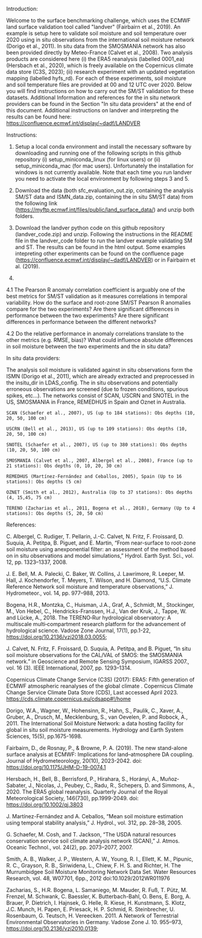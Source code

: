 Introduction:

Welcome to the surface benchmarking challenge, which uses the ECMWF land surface validation tool called "landver" (Fairbairn et al., 2019). An example is setup here to validate soil moisture and soil temperature over 2020 using in situ observations from the international soil moisture network (Dorigo et al., 2011). In situ data from the SMOSMANIA network has also been provided directly by Meteo-France (Calvet et al., 2008). Two analysis products are considered here (i) the ERA5 reanalysis (labelled 0001_ea) (Hersbach et al., 2020), which is freely available on the Copernicus climate data store (C3S, 2023); (ii) research experiment with an updated vegetation mapping (labelled hyfs_rd). For each of these experiments, soil moisture and soil temperature files are provided at 00 and 12 UTC over 2020. Below you will find instructions on how to carry out the SM/ST validation for these datasets. Additional Information and references for the in situ network providers can be found in the Section "In situ data providers" at the end of this document. Additional instructions on landver and interpreting the results can be found here: https://confluence.ecmwf.int/display/~dadf/LANDVER

Instructions:

1. Setup a local conda environment and install the necessary software by downloading and running one of the following scripts in this github repository (i) setup_miniconda_linux (for linux users) or (ii) setup_miniconda_mac (for mac users). Unfortunately the installation for windows is not currently available. Note that each time you run landver you need to activate the local environment by following steps 3 and 5.    

2. Download the data (both sfc_evaluation_out.zip, containing the analysis SM/ST data and ISMN_data.zip, containing the in situ SM/ST data) from the following link (https://myftp.ecmwf.int/files/public/land_surface_data/) and unzip both folders. 

3. Download the landver python code on this github repository (landver_code.zip) and unzip. Following the instructions in the README file in the landver_code folder to run the landver example validating SM and ST. The results can be found in the html output. Some examples intepreting other experiments can be found on the confluence page (https://confluence.ecmwf.int/display/~dadf/LANDVER) or in Fairbairn et al. (2019). 

4. 

4.1 The Pearson R anomaly correlation coefficient is arguably one of the best metrics for SM/ST validation as it measures correlations in temporal variability. How do the surface and root-zone SM/ST Pearson R anomalies compare for the two experiments? Are there significant differences in performance between the two experiments? Are there significant differences in performance between the different networks?   

4.2 Do the relative performance in anomaly correlations translate to the other metrics (e.g. RMSE, bias)? What could influence absolute differences in soil moisture between the two experiments and the in situ data?


In situ data providers:

The analysis soil moisture is validated against in situ observations form the ISMN (Dorigo et al., 2011), which are already extracted and preprocessed in the insitu_dir in LDAS_config. The in situ observations and potentially erroneous observations are screened (due to frozen conditions, spurious spikes, etc...). The networks consist of SCAN, USCRN and SNOTEL in the US, SMOSMANIA in France, REMEDHUS in Spain and Oznet in Australia. 

    SCAN (Schaefer et al., 2007), US (up to 184 stations): Obs depths (10, 20, 50, 100 cm)
    
    USCRN (Bell et al., 2013), US (up to 109 stations): Obs depths (10, 20, 50, 100 cm)
    
    SNOTEL (Schaefer et al., 2007), US (up to 380 stations): Obs depths (10, 20, 50, 100 cm)
    
    SMOSMANIA (Calvet et al., 2007, Albergel et al., 2008), France (up to 21 stations): Obs depths (0, 10, 20, 30 cm)
    
    REMEDHUS (Martínez-Fernández and Ceballos, 2005), Spain (Up to 16 stations): Obs depths (5 cm)
    
    OZNET (Smith et al., 2012), Australia (Up to 37 stations): Obs depths (4, 15,45, 75 cm)
    
    TERENO (Zacharias et al., 2011, Bogena et al., 2018), Germany (Up to 4 stations): Obs depths (5, 20, 50 cm)

References:

C. Albergel, C. Rudiger, T. Pellarin, J.-C. Calvet, N. Fritz, F. Froissard, D. Suquia, A. Petitpa, B. Piguet, and E. Martin, “From near-surface to root-zone soil moisture using anexponential filter: an assessment of the method based on in situ observations and model simulations,” Hydrol. Earth Syst. Sci., vol. 12, pp. 1323–1337, 2008.

J. E. Bell, M. A. Palecki, C. Baker, W. Collins, J. Lawrimore, R. Leeper, M. Hall, J. Kochendorfer, T. Meyers, T. Wilson, and H. Diamond, “U.S. Climate Reference Network soil moisture and temperature observations,” J. Hydrometeor., vol. 14, pp. 977–988, 2013.

Bogena, H.R., Montzka, C., Huisman, J.A., Graf, A., Schmidt, M., Stockinger, M., Von Hebel, C., Hendricks-Franssen, H.J., Van der Kruk, J., Tappe, W. and Lücke, A., 2018. The TERENO‐Rur hydrological observatory: A multiscale multi‐compartment research platform for the advancement of hydrological science. Vadose Zone Journal, 17(1), pp.1-22, https://doi.org/10.2136/vzj2018.03.0055;

J. Calvet, N. Fritz, F. Froissard, D. Suquia, A. Petitpa, and B. Piguet, “In situ soil moisture observations for the CAL/VAL of SMOS: the SMOSMANIA network.” in Geoscience and Remote Sensing Symposium, IGARSS 2007., vol. 16 (3). IEEE International, 2007, pp. 1293–1314.

Copernicus Climate Change Service (C3S) (2017): ERA5: Fifth generation of ECMWF atmospheric reanalyses of the global climate . Copernicus Climate Change Service Climate Data Store (CDS), Last accessed April 2023. https://cds.climate.copernicus.eu/cdsapp#!/home

Dorigo, W.A., Wagner, W., Hohensinn, R., Hahn, S., Paulik, C., Xaver, A., Gruber, A., Drusch, M., Mecklenburg, S., van Oevelen, P. and Robock, A., 2011. The International Soil Moisture Network: a data hosting facility for global in situ soil moisture measurements. Hydrology and Earth System Sciences, 15(5), pp.1675-1698.

Fairbairn, D., de Rosnay, P., & Browne, P. A. (2019). The new stand-alone surface analysis at ECMWF: Implications for land–atmosphere DA coupling. Journal of Hydrometeorology, 20(10), 2023-2042. doi: https://doi.org/10.1175/JHM-D-19-0074.1 

Hersbach, H., Bell, B., Berrisford, P., Hirahara, S., Horányi, A., Muñoz‐Sabater, J., Nicolas, J., Peubey, C., Radu, R., Schepers, D. and Simmons, A., 2020. The ERA5 global reanalysis. Quarterly Journal of the Royal Meteorological Society, 146(730), pp.1999-2049. doi: https://doi.org/10.1002/qj.3803

J. Martínez-Fernández and A. Ceballos, “Mean soil moisture estimation using temporal stability analysis,” J. Hydrol., vol. 312, pp. 28–38, 2005.

G. Schaefer, M. Cosh, and T. Jackson, “The USDA natural resources conservation service soil climate analysis network (SCAN),” J. Atmos. Oceanic Technol., vol. 24(2), pp. 2073–2077, 2007.

Smith, A. B., Walker, J. P., Western, A. W., Young, R. I., Ellett, K. M., Pipunic, R. C., Grayson, R. B., Siriwidena, L., Chiew, F. H. S. and Richter, H. The Murrumbidgee Soil Moisture Monitoring Network Data Set. Water Resources Research, vol. 48, W07701, 6pp., 2012 doi:10.1029/2012WR011976 

Zacharias, S., H.R. Bogena, L. Samaniego, M. Mauder, R. Fuß, T. Pütz, M. Frenzel, M. Schwank, C. Baessler, K. Butterbach-Bahl, O. Bens, E. Borg, A. Brauer, P. Dietrich, I. Hajnsek, G. Helle, R. Kiese, H. Kunstmann, S. Klotz, J.C. Munch, H. Papen, E. Priesack, H. P. Schmid, R. Steinbrecher, U. Rosenbaum, G. Teutsch, H. Vereecken. 2011. A Network of Terrestrial Environmental Observatories in Germany. Vadose Zone J. 10. 955–973, https://doi.org/10.2136/vzj2010.0139;


